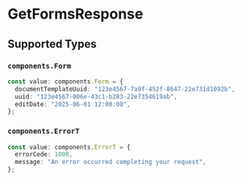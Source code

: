 # GetFormsResponse


## Supported Types

### `components.Form`

```typescript
const value: components.Form = {
  documentTemplateUuid: "123e4567-7a9f-452f-8647-22e731d1092b",
  uuid: "123e4567-006e-43c1-b283-22e7354619ab",
  editDate: "2025-06-01 12:00:00",
};
```

### `components.ErrorT`

```typescript
const value: components.ErrorT = {
  errorCode: 1000,
  message: "An error occurred completing your request",
};
```


